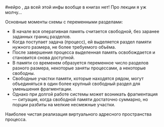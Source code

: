 #нейро , да всей этой инфы вообще в книгах нет! Про лекции я уж молчу...

Основные моменты схемы с переменными разделами:
- В начале вся оперативная память считается свободной, без заранее заданных границ разделов.
- Когда поступает задача (процесс), ей выделяется раздел памяти нужного размера, не более требуемого объёма.
- После завершения процесса выделенная память освобождается и становится снова доступной.
- В памяти со временем образуется переменное число разделов разного размера, некоторые заняты процессами, а некоторые свободны.
- Свободные участки памяти, которые находятся рядом, могут объединяться в один более крупный свободный раздел для уменьшения фрагментации.
- Однако при долгой работе системы может возникать фрагментация — ситуация, когда свободной памяти достаточно суммарно, но порции разбиты на мелкие несмежные участки.

Наиболее чистая реализация виртуального адресного пространства процесса.